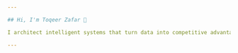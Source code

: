 ```yaml
---

## Hi, I'm Toqeer Zafar 👋 

I architect intelligent systems that turn data into competitive advantage. By harnessing generative AI, machine learning, and advanced analytics, I build scalable solutions that solve complex business challenges - from predictive automation to insight generation. My work bridges the gap between raw data and strategic decision-making, transforming information into innovation

---
```



